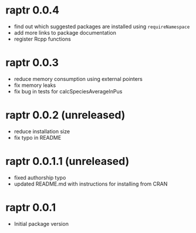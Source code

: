 # raptr 0.0.4

* find out which suggested packages are installed using `requireNamespace`
* add more links to package documentation
* register Rcpp functions

# raptr 0.0.3

* reduce memory consumption using external pointers
* fix memory leaks
* fix bug in tests for calcSpeciesAverageInPus

# raptr 0.0.2 (unreleased)
* reduce installation size
* fix typo in README

# raptr 0.0.1.1 (unreleased)

* fixed authorship typo
* updated README.md with instructions for installing from CRAN

# raptr 0.0.1

* Initial package version
